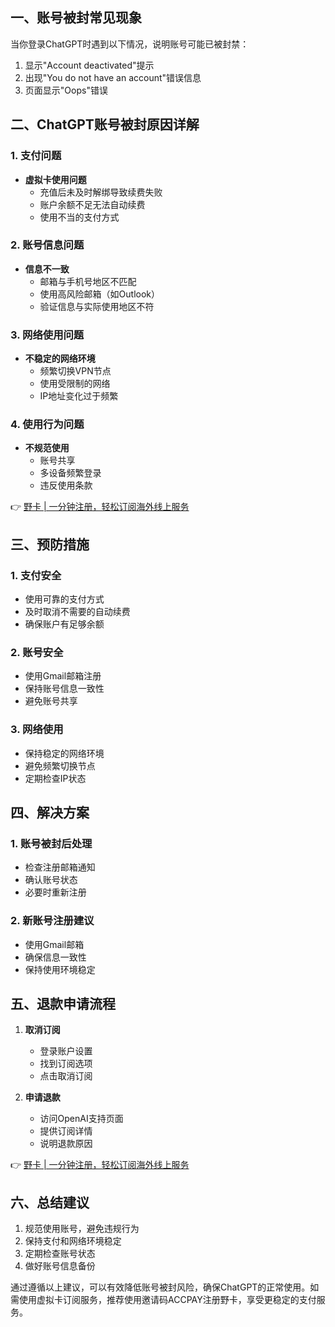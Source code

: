 ## 一、账号被封常见现象

当你登录ChatGPT时遇到以下情况，说明账号可能已被封禁：

1. 显示"Account deactivated"提示
2. 出现"You do not have an account"错误信息
3. 页面显示"Oops"错误

## 二、ChatGPT账号被封原因详解

### 1. 支付问题
- **虚拟卡使用问题**
  - 充值后未及时解绑导致续费失败
  - 账户余额不足无法自动续费
  - 使用不当的支付方式

### 2. 账号信息问题
- **信息不一致**
  - 邮箱与手机号地区不匹配
  - 使用高风险邮箱（如Outlook）
  - 验证信息与实际使用地区不符

### 3. 网络使用问题
- **不稳定的网络环境**
  - 频繁切换VPN节点
  - 使用受限制的网络
  - IP地址变化过于频繁

### 4. 使用行为问题
- **不规范使用**
  - 账号共享
  - 多设备频繁登录
  - 违反使用条款

👉 [野卡 | 一分钟注册，轻松订阅海外线上服务](https://bit.ly/bewildcard)

## 三、预防措施

### 1. 支付安全
- 使用可靠的支付方式
- 及时取消不需要的自动续费
- 确保账户有足够余额

### 2. 账号安全
- 使用Gmail邮箱注册
- 保持账号信息一致性
- 避免账号共享

### 3. 网络使用
- 保持稳定的网络环境
- 避免频繁切换节点
- 定期检查IP状态

## 四、解决方案

### 1. 账号被封后处理
- 检查注册邮箱通知
- 确认账号状态
- 必要时重新注册

### 2. 新账号注册建议
- 使用Gmail邮箱
- 确保信息一致性
- 保持使用环境稳定

## 五、退款申请流程

1. **取消订阅**
   - 登录账户设置
   - 找到订阅选项
   - 点击取消订阅

2. **申请退款**
   - 访问OpenAI支持页面
   - 提供订阅详情
   - 说明退款原因

👉 [野卡 | 一分钟注册，轻松订阅海外线上服务](https://bit.ly/bewildcard)

## 六、总结建议

1. 规范使用账号，避免违规行为
2. 保持支付和网络环境稳定
3. 定期检查账号状态
4. 做好账号信息备份

通过遵循以上建议，可以有效降低账号被封风险，确保ChatGPT的正常使用。如需使用虚拟卡订阅服务，推荐使用邀请码ACCPAY注册野卡，享受更稳定的支付服务。